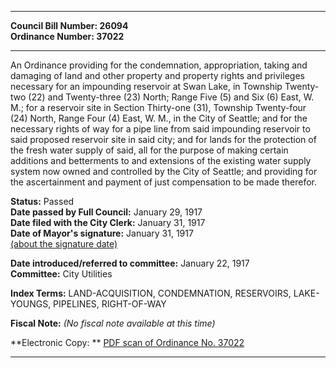 * * * * *  
  
**Council Bill Number: [](#h0)[](#h2)26094**   
**Ordinance Number: 37022**  
  
* * * * *  
  
An Ordinance providing for the condemnation, appropriation, taking and damaging of land and other property and property rights and privileges necessary for an impounding reservoir at Swan Lake, in Township Twenty-two (22) and Twenty-three (23) North; Range Five (5) and Six (6) East, W. M.; for a reservoir site in Section Thirty-one (31), Township Twenty-four (24) North, Range Four (4) East, W. M., in the City of Seattle; and for the necessary rights of way for a pipe line from said impounding reservoir to said proposed reservoir site in said city; and for lands for the protection of the fresh water supply of said, all for the purpose of making certain additions and betterments to and extensions of the existing water supply system now owned and controlled by the City of Seattle; and providing for the ascertainment and payment of just compensation to be made therefor.  
  
**Status:** Passed   
**Date passed by Full Council:** January 29, 1917   
**Date filed with the City Clerk:** January 31, 1917   
**Date of Mayor's signature:** January 31, 1917   
[(about the signature date)](/~public/approvaldate.htm)   
  
  
**Date introduced/referred to committee:** January 22, 1917   
**Committee:** City Utilities   
  
**Index Terms:** LAND-ACQUISITION, CONDEMNATION, RESERVOIRS, LAKE-YOUNGS, PIPELINES, RIGHT-OF-WAY  
  
**Fiscal Note:** *(No fiscal note available at this time)*  
  
**Electronic Copy: ** [PDF scan of Ordinance No. 37022](/~archives/Ordinances/Ord_37022.pdf)  
  
* * * * *  
